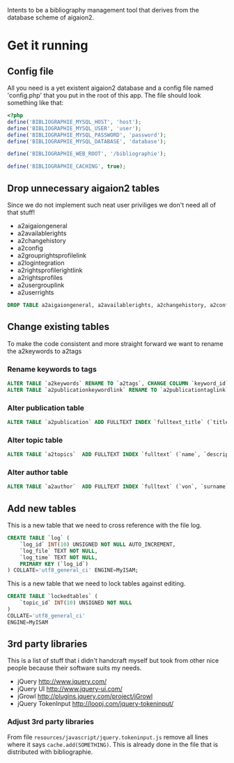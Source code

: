 Intents to be a bibliography management tool that derives from the database scheme of aigaion2.

# Get it running #
## Config file ##

All you need is a yet existent aigaion2 database and a config file named 'config.php' that you put in the root of this app.
The file should look something like that:

```php
<?php
define('BIBLIOGRAPHIE_MYSQL_HOST', 'host');
define('BIBLIOGRAPHIE_MYSQL_USER', 'user');
define('BIBLIOGRAPHIE_MYSQL_PASSWORD', 'password');
define('BIBLIOGRAPHIE_MYSQL_DATABASE', 'database');

define('BIBLIOGRAPHIE_WEB_ROOT', '/bibliographie');

define('BIBLIOGRAPHIE_CACHING', true);
```

## Drop unnecessary aigaion2 tables ##
Since we do not implement such neat user priviliges we don't need all of that stuff!

* a2aigaiongeneral
* a2availablerights
* a2changehistory
* a2config
* a2grouprightsprofilelink
* a2logintegration
* a2rightsprofilerightlink
* a2rightsprofiles
* a2usergrouplink
* a2userrights

```sql
DROP TABLE a2aigaiongeneral, a2availablerights, a2changehistory, a2config, a2grouprightsprofilelink, a2logintegration, a2rightsprofilerightlink, a2rightsprofiles, a2usergrouplink, a2userrights
```

## Change existing tables ##
To make the code consistent and more straight forward we want to rename the a2keywords to a2tags

### Rename keywords to tags ##

```sql
ALTER TABLE `a2keywords` RENAME TO `a2tags`, CHANGE COLUMN `keyword_id` `tag_id` INT(10) NOT NULL AUTO_INCREMENT FIRST, CHANGE COLUMN `keyword` `tag` MEDIUMTEXT NOT NULL AFTER `tag_id`;
ALTER TABLE `a2publicationkeywordlink` RENAME TO `a2publicationtaglink`, CHANGE COLUMN `keyword_id` `tag_id` INT(10) NOT NULL AFTER `pub_id`;
```

### Alter publication table ###

```sql
ALTER TABLE `a2publication` ADD FULLTEXT INDEX `fulltext_title` (`title`);
```

### Alter topic table ###

```sql
ALTER TABLE `a2topics`  ADD FULLTEXT INDEX `fulltext` (`name`, `description`);
```

### Alter author table ###

```sql
ALTER TABLE `a2author`  ADD FULLTEXT INDEX `fulltext` (`von`, `surname`, `jr`, `firstname`);
```

## Add new tables ##
This is a new table that we need to cross reference with the file log.

```sql
CREATE TABLE `log` (
	`log_id` INT(10) UNSIGNED NOT NULL AUTO_INCREMENT,
	`log_file` TEXT NOT NULL,
	`log_time` TEXT NOT NULL,
	PRIMARY KEY (`log_id`)
) COLLATE='utf8_general_ci' ENGINE=MyISAM;
```

This is a new table that we need to lock tables against editing.

```sql
CREATE TABLE `lockedtables` (
	`topic_id` INT(10) UNSIGNED NOT NULL
)
COLLATE='utf8_general_ci'
ENGINE=MyISAM
```

## 3rd party libraries ##
This is a list of stuff that i didn't handcraft myself but took from other nice people because their software suits my needs.

* jQuery http://www.jquery.com/
* jQuery UI http://www.jquery-ui.com/
* jGrowl http://plugins.jquery.com/project/jGrowl
* jQuery TokenInput http://loopj.com/jquery-tokeninput/

### Adjust 3rd party libraries ###
From file `resources/javascript/jquery.tokeninput.js` remove all lines where it says `cache.add(SOMETHING)`. This is already done in the file that is distributed with bibliographie.